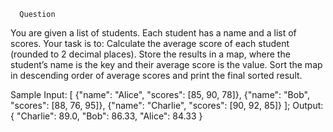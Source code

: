       Question
You are given a list of students. Each student has a name and a list of scores. Your task is to:
Calculate the average score of each student (rounded to 2 decimal places).
Store the results in a map, where the student’s name is the key and their average score is the value.
Sort the map in descending order of average scores and print the final sorted result.

 Sample Input:
[
{"name": "Alice", "scores": [85, 90, 78]},
{"name": "Bob", "scores": [88, 76, 95]},
{"name": "Charlie", "scores": [90, 92, 85]}
];
              Output:
{
"Charlie": 89.0,
"Bob": 86.33,
"Alice": 84.33
}
